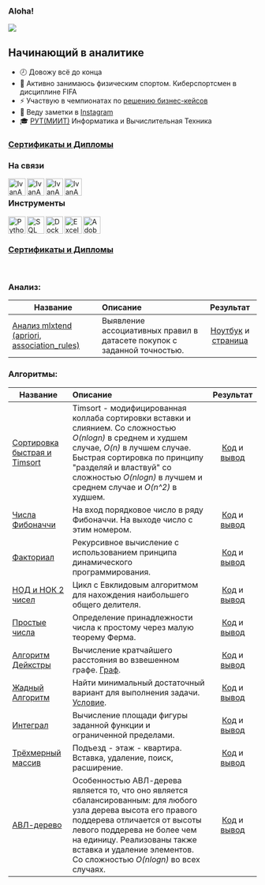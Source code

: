 ### Aloha! 

![](https://komarev.com/ghpvc/?username=IvanAnvi)

## Начинающий в аналитике
- 🕗 Довожу всё до конца
- 💪 Активно занимаюсь физическим спортом. Киберспортсмен в дисциплине FIFA
- ⚡ Участвую в чемпионатах по [решению бизнес-кейсов](https://github.com/IvanAnvi/wastepaper)
- 📝 Веду заметки в [Instagram](https://www.instagram.com/notes.anvi/)
- 🎓 [РУТ(МИИТ)](https://www.miit.ru/) Информатика и Вычислительная Техника

### [Сертификаты и Дипломы](https://github.com/IvanAnvi/wastepaper)


### На связи


[<img align="left" alt="IvanAnvi | Instagram" width="35px" src="https://cdn-icons-png.flaticon.com/512/2111/2111463.png" />][instagram]
[<img align="left" alt="IvanAnvi | VK" width="35px" src="https://pngicon.ru/file/uploads/vk.png" />][vk]
[<img align="left" alt="IvanAnvi | TG" width="35px" src="https://mskc.pro/wp-content/uploads/Telegram.svg" />][TG]
[<img align="left" alt="IvanAnvi | GM" width="35px" src="https://cdn-icons-png.flaticon.com/512/281/281769.png" />][GM]

<br />

### Инструменты

<img align="left" alt="Python" width="35px" src="https://cdn-icons-png.flaticon.com/512/5968/5968350.png" />
<img align="left" alt="SQL" width="35px" src="https://cdn-icons-png.flaticon.com/512/337/337953.png" />
<img align="left" alt="Docker" width="35px" src="https://cdn-icons-png.flaticon.com/512/5969/5969059.png" />
<img align="left" alt="Excel" width="35px" src="https://cdn-icons-png.flaticon.com/512/732/732220.png" />
<img align="left" alt="AdobeIllustrator" width="35px" src="https://cdn-icons-png.flaticon.com/512/5968/5968472.png" />

<br />
<br />

### [Сертификаты и Дипломы](https://github.com/IvanAnvi/wastepaper)

<br />


### Анализ:

| **Название** | **Описание** | **Результат** |
| -------------------- | :--------------------- |:---------------------------:|
| [Анализ mlxtend (apriori, association_rules)](https://github.com/Asterlok/cross_sales_analysis/blob/main/cross_sales_(1)_mlxtend.ipynb)|Выявление ассоциативных правил в датасете покупок с заданной точностью.|[Ноутбук](https://github.com/Asterlok/cross_sales_analysis/blob/main/cross_sales_(1)_mlxtend.ipynb) и [страница](https://github.com/Asterlok/cross_sales_analysis)|


### Алгоритмы:

| **Название** | **Описание** | **Результат** |
| -------------------- | :--------------------- |:---------------------------:|
| [Сортировка быстрая и Timsort](https://github.com/IvanAnvi/Algorithms/blob/master/TimSort%20and%20QuickSort.py)|Timsort - модифицированная коллаба сортировки вставки и слиянием. Со сложностью *O(nlogn)* в среднем и худшем случае, *O(n)* в лучшем случае. Быстрая сортировка по принципу "разделяй и властвуй" со сложностью *O(nlogn)* в лучшем и среднем случае и *O(n^2)* в худшем.|[Код](https://github.com/IvanAnvi/Algorithms/blob/master/TimSort%20and%20QuickSort.py) и [вывод](https://github.com/IvanAnvi/Algorithms/blob/master/Results/sorting.png)|
| [Числа Фибоначчи](https://github.com/IvanAnvi/Algorithms/blob/master/Fibonacci.py)|На вход порядковое число в ряду Фибоначчи. На выходе число с этим номером.|[Код](https://github.com/IvanAnvi/Algorithms/blob/master/Fibonacci.py) и [вывод](https://github.com/IvanAnvi/Algorithms/blob/master/Results/fibonacci.png)|
| [Факториал](https://github.com/IvanAnvi/Algorithms/blob/master/Factorial.py)|Рекурсивное вычисление с использованием принципа динамического программирования.|[Код](https://github.com/IvanAnvi/Algorithms/blob/master/Factorial.py) и [вывод](https://github.com/IvanAnvi/Algorithms/blob/master/Results/factorial.png)|
| [НОД и НОК 2 чисел](https://github.com/IvanAnvi/Algorithms/blob/master/GCD%20and%20LCM.py)|Цикл с Евклидовым алгоритмом для нахождения наибольшего общего делителя.|[Код](https://github.com/IvanAnvi/Algorithms/blob/master/GCD%20and%20LCM.py) и [вывод](https://github.com/IvanAnvi/Algorithms/blob/master/Results/GCD%20and%20LCM.png)|
| [Простые числа](https://github.com/IvanAnvi/Algorithms/blob/master/isPrime.py)|Определение принадлежности числа к простому через малую теорему Ферма.|[Код](https://github.com/IvanAnvi/Algorithms/blob/master/isPrime.py) и [вывод](https://github.com/IvanAnvi/Algorithms/blob/master/Results/isPrime.png)|
| [Алгоритм Дейкстры](https://github.com/IvanAnvi/Algorithms/blob/master/dijkstra's%20algorithm.py)|Вычисление кратчайшего расстояния во взвешенном графе. [Граф](https://github.com/IvanAnvi/Algorithms/blob/master/Results/dijkstra_Weighted%20graph.png).|[Код](https://github.com/IvanAnvi/Algorithms/blob/master/dijkstra's%20algorithm.py) и [вывод](https://github.com/IvanAnvi/Algorithms/blob/master/Results/dijkstras.png)|
| [Жадный Алгоритм](https://github.com/IvanAnvi/Algorithms/blob/master/greedy.py)|Найти минимальный достаточный вариант для выполнения задачи. [Условие](https://github.com/IvanAnvi/Algorithms/blob/master/Results/greedy_stations_set.png).|[Код](https://github.com/IvanAnvi/Algorithms/blob/master/greedy.py) и [вывод](https://github.com/IvanAnvi/Algorithms/blob/master/Results/greedy_algorithm.png)|
| [Интеграл](https://github.com/IvanAnvi/Algorithms/blob/master/integral_calc.py)|Вычисление площади фигуры заданной функции и ограниченной пределами.|[Код](https://github.com/IvanAnvi/Algorithms/blob/master/integral_calc.py) и [вывод](https://github.com/IvanAnvi/Algorithms/blob/master/Results/square.png)|
| [Трёхмерный массив](https://github.com/IvanAnvi/Algorithms/blob/master/integral_calc.py)|Подъезд - этаж - квартира. Вставка, удаление, поиск, расширение.|[Код](https://github.com/IvanAnvi/Algorithms/blob/master/three_dimensional_array.py) и [вывод](https://github.com/IvanAnvi/Algorithms/blob/master/Results/tri_dim.png)|
| [АВЛ-дерево](https://github.com/IvanAnvi/Algorithms/blob/master/avl_tree.py)|Особенностью АВЛ-дерева является то, что оно является сбалансированным: для любого узла дерева высота его правого поддерева отличается от высоты левого поддерева не более чем на единицу. Реализованы также вставка и удаление элементов. Со сложностью *O(nlogn)* во всех случаях.|[Код](https://github.com/IvanAnvi/Algorithms/blob/master/avl_tree.py) и [вывод](https://github.com/IvanAnvi/Algorithms/blob/master/Results/AVL_tree.png)|


[instagram]: https://www.instagram.com/acidumdisoxirybonucleicum/
[vk]: https://vk.com/inlae
[TG]: https://t.me/inlae
[GM]: mailto:anvi.inlae@gmail.com

